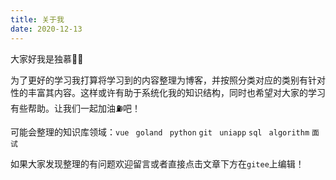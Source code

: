 ```yaml
---
title: 关于我
date: 2020-12-13
---
```


大家好我是独慕👨‍💻

为了更好的学习我打算将学习到的内容整理为博客，并按照分类对应的类别有针对性的丰富其内容。这样或许有助于系统化我的知识结构，同时也希望对大家的学习有些帮助。让我们一起加油⛽️吧！

可能会整理的知识库领域：`vue` ` goland` ` python` `git` ` uniapp`  `sql`  ` algorithm`  `面试`

如果大家发现整理的有问题欢迎留言或者直接点击文章下方在`gitee`上编辑！

